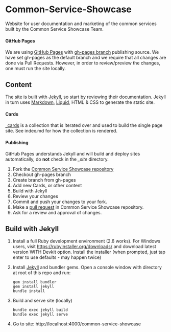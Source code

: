 # Common-Service-Showcase
Website for user documentation and marketing of the common services built by the Common Service Showcase Team.  

#### GitHub Pages
We are using [GitHub Pages](https://pages.github.com) with [gh-pages branch](https://help.github.com/en/github/working-with-github-pages/configuring-a-publishing-source-for-your-github-pages-site#choosing-a-publishing-source) publishing source.  We have set gh-pages as the default branch and we require that all changes are done via Pull Requests.  However, in order to review/preview the changes, one must run the site locally.  

## Content
The site is built with [Jekyll](https://jekyllrb.com), so start by reviewing their documentation.  Jekyll in turn uses [Markdown](https://daringfireball.net/projects/markdown/), [Liquid](https://github.com/Shopify/liquid/wiki), HTML & CSS to generate the static site.  

#### Cards
[_cards](./_cards) is a collection that is iterated over and used to build the single page site.  See index.md for how the collection is rendered.

#### Publishing

GitHub Pages understands Jekyll and will build and deploy sites automatically, do **not** check in the *_site* directory.

1. Fork the [Common Service Showcase repository](https://github.com/bcgov/common-service-showcase)  
1. Checkout gh-pages branch  
1. Create branch from gh-pages  
1. Add new Cards, or other content  
1. Build with Jekyll   
1. Review your changes  
1. Commit and push your changes to your fork.  
1. Make a [pull request](https://github.com/bcgov/common-service-showcase/pulls) in Common Service Showcase repository.  
1. Ask for a review and approval of changes.    


## Build with Jekyll
1. Install a full Ruby development environment (2.6 works).
For Windows users, visit https://rubyinstaller.org/downloads/ and download latest version WITH Devkit option. Install the installer (when prompted, just tap enter to use defaults - may happen twice)

1. Install [Jekyll](https://jekyllrb.com) and bundler gems.
Open a console window with directory at root of this repo and run:
    ```
    gem install bundler
    gem install jekyll
    bundle install
    ```
1. Build and serve site (locally)
    ```
    bundle exec jekyll build
    bundle exec jekyll serve
    ```

1. Go to site: http://localhost:4000/common-service-showcase
